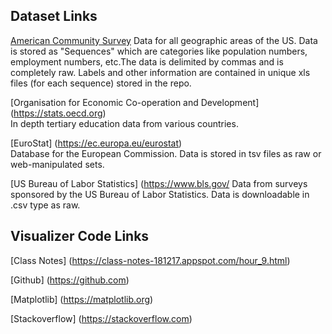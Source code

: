 ## Dataset Links
[American Community Survey](https://www.census.gov/programs-surveys/acs/data.html "ACS Data")
Data for all geographic areas of the US. Data is stored as "Sequences" which are categories like 
population numbers, employment numbers, etc.The data is delimited by commas and is completely raw. 
Labels and other information are contained in unique xls files (for each sequence) stored in the repo.

[Organisation for Economic Co-operation and Development] (https://stats.oecd.org)   
In depth tertiary education data from various countries. 

[EuroStat] (https://ec.europa.eu/eurostat)    
Database for the European Commission. Data is stored in tsv files as raw or web-manipulated sets.

[US Bureau of Labor Statistics] (https://www.bls.gov/
Data from surveys sponsored by the US Bureau of Labor Statistics. Data is downloadable in .csv type 
as raw.


## Visualizer Code Links
[Class Notes] (https://class-notes-181217.appspot.com/hour_9.html)

[Github] (https://github.com)

[Matplotlib] (https://matplotlib.org)

[Stackoverflow] (https://stackoverflow.com)
